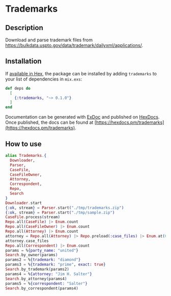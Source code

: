 # Trademarks

## Description

Download and parse trademark files from https://bulkdata.uspto.gov/data/trademark/dailyxml/applications/.

## Installation

If [available in Hex](https://hex.pm/docs/publish), the package can be installed
by adding `trademarks` to your list of dependencies in `mix.exs`:

```elixir
def deps do
  [
    {:trademarks, "~> 0.1.0"}
  ]
end
```

Documentation can be generated with [ExDoc](https://github.com/elixir-lang/ex_doc)
and published on [HexDocs](https://hexdocs.pm). Once published, the docs can
be found at [https://hexdocs.pm/trademarks](https://hexdocs.pm/trademarks).

## How to use

```elixir
alias Trademarks.{
  Downloader,
  Parser,
  CaseFile,
  CaseFileOwner,
  Attorney,
  Correspondent,
  Repo,
  Search
}
Downloader.start
{:ok, stream} = Parser.start("./tmp/trademarks.zip")
{:ok, stream} = Parser.start("./tmp/sample.zip")
CaseFile.process(stream)
Repo.all(CaseFile) |> Enum.count
Repo.all(CaseFileOwner) |> Enum.count
Repo.all(Attorney) |> Enum.count
attorney = Repo.all(Attorney) |> Repo.preload(:case_files) |> Enum.at(0)
attorney.case_files
Repo.all(Correspondent) |> Enum.count
params = %{party_name: "united"}
Search.by_owner(params)
params2 = %{trademark: "diamond"}
params3 = %{trademark: "prime", exact: true}
Search.by_trademark(params2)
params4 = %{attorney: "Jim H. Salter"}
Search.by_attorney(params4)
params5 = %{correspondent: "Salter"}
Search.by_correspondent(params4)
```

